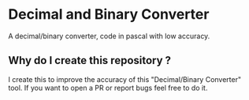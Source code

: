 # Decimal and Binary Converter
A decimal/binary converter, code in pascal with low accuracy.

## Why do I create this repository ?
I create this to improve the accuracy of this "Decimal/Binary Converter" tool. If you want to open a PR or report bugs feel free to do it.
